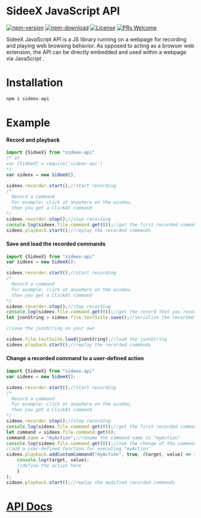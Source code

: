 <!-- <style>
.First {
  background-color:#e7e8e3;
}
</style> -->
#  <span class="First">SideeX JavaScript API</span>
[![npm-version](https://img.shields.io/npm/v/sideex-api)](https://www.npmjs.com/package/sideex-api) [![npm-download](https://img.shields.io/npm/dw/sideex-api)](https://www.npmjs.com/package/sideex-api) [![License](https://img.shields.io/badge/License-Apache%202.0-blue.svg)](https://opensource.org/licenses/Apache-2.0) [![PRs Welcome](https://img.shields.io/badge/PRs-welcome-red)](https://github.com/SideeX/sideex-api)

SideeX JavaScript API is a JS library running on a webpage for recording and playing web browsing behavior. As opposed to acting as a browser web extension, the API can be directly embedded and used within a webpage via JavaScript .

#    Installation
```javascript
npm i sideex-api
```






#    Example
####  Record and playback
```javascript
import {SideeX} from "sideex-api" 
/* or
var {SideeX} = require('sideex-api') 
*/
var sideex = new SideeX();

sideex.recorder.start();//start recording
/* 
  Record a command
  For example: click at anywhere on the window,
  then you get a ClickAt command  
*/
sideex.recorder.stop();//stop recording
console.log(sideex.file.command.get(0));//get the first recorded command
sideex.playback.start();//replay the recorded commands
```


####  Save and load the recorded commands
```javascript
import {SideeX} from "sideex-api"
var sideex = new SideeX();

sideex.recorder.start();//start recording
/* 
  Record a command
  For example: click at anywhere on the window,
  then you get a ClickAt command  
*/
sideex.recorder.stop();//stop recording
console.log(sideex.file.command.get(0));//get the record that you recorded
let jsonString = sideex.file.testSuite.save();//serialize the recorded commands to a JSON string

//save the jsonString on your own

sideex.file.testSuite.load(jsonString);//load the jsonString
sideex.playback.start();//replay the recorded commands
```


####  Change a recorded command to a user-defined action
```javascript
import {SideeX} from "sideex-api"
var sideex = new SideeX();

sideex.recorder.start();//start recording
/* 
  Record a command
  For example: click at anywhere on the window,
  then you get a ClickAt command  
*/
sideex.recorder.stop();//stop recording
console.log(sideex.file.command.get(0));//get the first recorded command
let command = sideex.file.command.get(0);
command.name = "myAction";//rename the command name to "myAction"
console.log(sideex.file.command.get(0));//see the change of the command name
//add a user-defined function for executing "myAction"
sideex.playback.addCustomCommand("myAction", true, (target, value) => {
    console.log(target, value);
    //define the action here
    }
);
sideex.playback.start();//replay the modified recorded commands
```


#    [API Docs](https://sideex.github.io/sideex-api)

